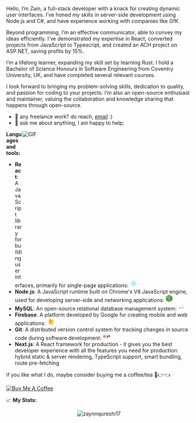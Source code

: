 Hello, I’m Zain, a full-stack developer with a knack for creating dynamic user interfaces. I’ve honed my skills in server-side development using Node.js and C#, and have experience working with companies like GfK.

Beyond programming, I’m an effective communicator, able to convey my ideas efficiently. I’ve demonstrated my expertise in React, converted projects from JavaScript to Typescript, and created an ACH project on ASP.NET, saving profits by 15%.

I’m a lifelong learner, expanding my skill set by learning Rust. I hold a Bachelor of Science Honours in Software Engineering from Coventry University, UK, and have completed several relevant courses.

I look forward to bringing my problem-solving skills, dedication to quality, and passion for coding to your projects. I’m also an open-source enthusiast and maintainer, valuing the collaboration and knowledge sharing that happens through open-source.

  
- 💼 any freelance work? do reach, [email](mailto:mohammad.zain.311z@gmail.com) :)
- 💬 ask me about anything, I am happy to help;

<img align="right" alt="GIF" src="https://media0.giphy.com/media/v1.Y2lkPTc5MGI3NjExOGgxd215bzU0bnNpMHlnOGYxcHNzZzhhbGczd3NlbjdwY2w0cm5oYiZlcD12MV9pbnRlcm5hbF9naWZfYnlfaWQmY3Q9Zw/vrxxqQbyRxYi6scCjT/giphy.gif" width="460" height="400" />

**Languages and tools:**

- **React**: A JavaScript library for building user interfaces, primarily for single-page applications: <code><img height="20" src="https://raw.githubusercontent.com/github/explore/80688e429a7d4ef2fca1e82350fe8e3517d3494d/topics/react/react.png"></code>
- **Node.js**: A JavaScript runtime built on Chrome's V8 JavaScript engine, used for developing server-side and networking applications: <code><img height="20" src="https://raw.githubusercontent.com/github/explore/80688e429a7d4ef2fca1e82350fe8e3517d3494d/topics/nodejs/nodejs.png"></code>
- **MySQL**: An open-source relational database management system: <code><img height="20" src="https://raw.githubusercontent.com/github/explore/80688e429a7d4ef2fca1e82350fe8e3517d3494d/topics/mysql/mysql.png"></code>
- **Firebase**: A platform developed by Google for creating mobile and web applications: <code><img height="20" src="https://raw.githubusercontent.com/github/explore/80688e429a7d4ef2fca1e82350fe8e3517d3494d/topics/firebase/firebase.png"></code>
- **Git**: A distributed version control system for tracking changes in source code during software development: <code><img height="20" src="https://raw.githubusercontent.com/github/explore/80688e429a7d4ef2fca1e82350fe8e3517d3494d/topics/git/git.png"></code>
- **Next.js**: A React framework for production - it gives you the best developer experience with all the features you need for production: hybrid static & server rendering, TypeScript support, smart bundling, route pre-fetching

if you like what I do, maybe consider buying me a coffee/tea 🥺👉👈

<a href="https://www.buymeacoffee.com/zaynnqureshi" target="_blank"><img src="https://cdn.buymeacoffee.com/buttons/v2/default-red.png" alt="Buy Me A Coffee" width="150" ></a>


📈 **My Stats:**

<p align="center"> <img src="https://github-readme-stats.vercel.app/api?username=zaynnqureshi17&show_icons=true&theme=gotham" alt="zaynnqureshi17" />
